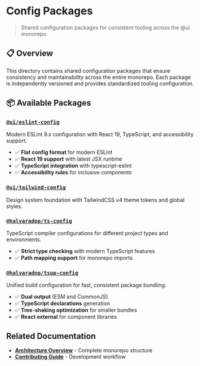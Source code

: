 # Config Packages

> Shared configuration packages for consistent tooling across the @ui monorepo

## 📋 Overview

This directory contains shared configuration packages that ensure consistency and maintainability across the entire monorepo. Each package is independently versioned and provides standardized tooling configuration.

## 📦 Available Packages

### [`@ui/eslint-config`](./eslint-config/README.md)

Modern ESLint 9.x configuration with React 19, TypeScript, and accessibility support.

- ✅ **Flat config format** for modern ESLint
- ✅ **React 19 support** with latest JSX runtime
- ✅ **TypeScript integration** with typescript-eslint
- ✅ **Accessibility rules** for inclusive components

### [`@ui/tailwind-config`](./tailwind-config/README.md)

Design system foundation with TailwindCSS v4 theme tokens and global styles.

### [`@halvaradop/ts-config`](./ts-config/README.md)

TypeScript compiler configurations for different project types and environments.

- ✅ **Strict type checking** with modern TypeScript features
- ✅ **Path mapping support** for monorepo imports

### [`@halvaradop/tsup-config`](./tsup-config/README.md)

Unified build configuration for fast, consistent package bundling.

- ✅ **Dual output** (ESM and CommonJS)
- ✅ **TypeScript declarations** generation
- ✅ **Tree-shaking optimization** for smaller bundles
- ✅ **React external** for component libraries

## Related Documentation

- [**Architecture Overview**](../ARCHITECTURE.md) - Complete monorepo structure
- [**Contributing Guide**](../CONTRIBUTING.md) - Development workflow
